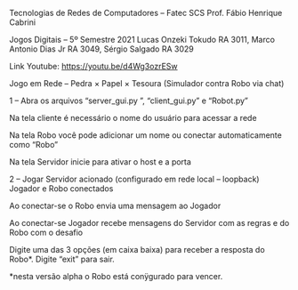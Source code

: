 Tecnologias de Redes de Computadores – Fatec SCS
Prof. Fábio Henrique Cabrini 

Jogos Digitais – 5º Semestre 2021
Lucas Onzeki Tokudo RA 3011,
Marco Antonio Dias Jr RA 3049,
Sérgio Salgado RA 3029

Link Youtube: https://youtu.be/d4Wg3ozrESw

Jogo em Rede – Pedra × Papel × Tesoura
(Simulador contra Robo via chat)

 
1 – Abra os arquivos “server_gui.py ”, “client_gui.py” e “Robot.py” 

Na tela cliente é necessário o nome do usuário para acessar a rede
 


Na tela Robo você pode adicionar um nome ou conectar automaticamente como “Robo” 
 


Na tela Servidor inicie para ativar o host e a porta
 


2 – Jogar 
Servidor acionado (configurado em rede local – loopback)
Jogador e Robo conectados 
 

Ao conectar-se o Robo envia uma mensagem ao Jogador 
 


Ao conectar-se Jogador recebe mensagens do Servidor com as regras e do Robo com o desafio 
 


Digite uma das 3 opções (em caixa baixa) para receber a resposta do Robo*. Digite “exit” para sair.
 

*nesta versão alpha o Robo está conÿgurado para vencer. 
